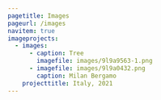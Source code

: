 ```yaml
---
pagetitle: Images
pageurl: /images
navitem: true
imageprojects:
  - images:
      - caption: Tree
        imagefile: images/9l9a9563-1.png
      - imagefile: images/9l9a0432.png
        caption: Milan Bergamo
    projecttitle: Italy, 2021
---
```

